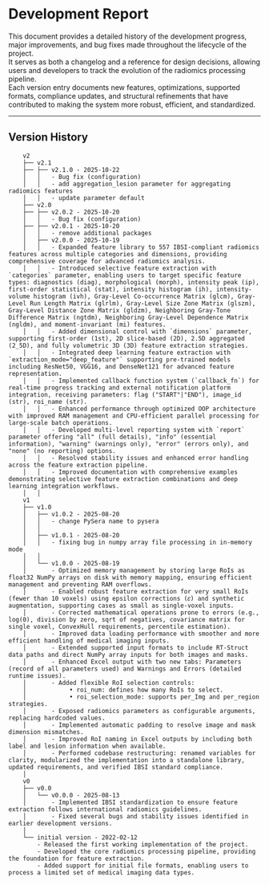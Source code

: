 # Development Report

This document provides a detailed history of the development progress, major improvements, and bug fixes made throughout the lifecycle of the project.  
It serves as both a changelog and a reference for design decisions, allowing users and developers to track the evolution of the radiomics processing pipeline.  
Each version entry documents new features, optimizations, supported formats, compliance updates, and structural refinements that have contributed to making the system more robust, efficient, and standardized.  

---

## Version History
        
        v2
        ├── v2.1
        ├── ├── v2.1.0 - 2025-10-22
        │   │   - Bug fix (configuration)
        │   │   - add aggregation_lesion parameter for aggregating radiomics features
        │   │   - update parameter default
        ├── v2.0
        ├── ├── v2.0.2 - 2025-10-20
        │   │   - Bug fix (configuration)
        ├── ├── v2.0.1 - 2025-10-20
        │   │   - remove additional packages
        │   ├── v2.0.0 - 2025-10-19
        │   │   - Expanded feature library to 557 IBSI-compliant radiomics features across multiple categories and dimensions, providing comprehensive coverage for advanced radiomics analysis.
        │   │   - Introduced selective feature extraction with `categories` parameter, enabling users to target specific feature types: diagnostics (diag), morphological (morph), intensity peak (ip), first-order statistical (stat), intensity histogram (ih), intensity-volume histogram (ivh), Gray-Level Co-occurrence Matrix (glcm), Gray-Level Run Length Matrix (glrlm), Gray-Level Size Zone Matrix (glszm), Gray-Level Distance Zone Matrix (gldzm), Neighboring Gray-Tone Difference Matrix (ngtdm), Neighboring Gray-Level Dependence Matrix (ngldm), and moment-invariant (mi) features.
        │   │   - Added dimensional control with `dimensions` parameter, supporting first-order (1st), 2D slice-based (2D), 2.5D aggregated (2_5D), and fully volumetric 3D (3D) feature extraction strategies.
        │   │   - Integrated deep learning feature extraction with `extraction_mode="deep_feature"` supporting pre-trained models including ResNet50, VGG16, and DenseNet121 for advanced feature representation.
        │   │   - Implemented callback function system (`callback_fn`) for real-time progress tracking and external notification platform integration, receiving parameters: flag ("START"|"END"), image_id (str), roi_name (str).
        │   │   - Enhanced performance through optimized OOP architecture with improved RAM management and CPU-efficient parallel processing for large-scale batch operations.
        │   │   - Developed multi-level reporting system with `report` parameter offering "all" (full details), "info" (essential information), "warning" (warnings only), "error" (errors only), and "none" (no reporting) options.
        │   │   - Resolved stability issues and enhanced error handling across the feature extraction pipeline.
        │   │   - Improved documentation with comprehensive examples demonstrating selective feature extraction combinations and deep learning integration workflows.
        │   │
        v1
        ├── v1.0
        │   ├── v1.0.2 - 2025-08-20
        │   │   - change PySera name to pysera
        │   │
        │   ├── v1.0.1 - 2025-08-20
        │   │   - fixing bug in numpy array file processing in in-memory mode
        │   │
        │   └── v1.0.0 - 2025-08-19
        │       - Optimized memory management by storing large RoIs as float32 NumPy arrays on disk with memory mapping, ensuring efficient management and preventing RAM overflows.  
        │       - Enabled robust feature extraction for very small RoIs (fewer than 10 voxels) using epsilon corrections (𝜀) and synthetic augmentation, supporting cases as small as single-voxel inputs.  
        │       - Corrected mathematical operations prone to errors (e.g., log(0), division by zero, sqrt of negatives, covariance matrix for single voxel, ConvexHull requirements, percentile estimation).  
        │       - Improved data loading performance with smoother and more efficient handling of medical imaging inputs.  
        │       - Extended supported input formats to include RT-Struct data paths and direct NumPy array inputs for both images and masks.  
        │       - Enhanced Excel output with two new tabs: Parameters (record of all parameters used) and Warnings and Errors (detailed runtime issues).  
        │       - Added flexible RoI selection controls:  
        │            • roi_num: defines how many RoIs to select.  
        │            • roi_selection_mode: supports per_Img and per_region strategies.  
        │       - Exposed radiomics parameters as configurable arguments, replacing hardcoded values.  
        │       - Implemented automatic padding to resolve image and mask dimension mismatches.  
        │       - Improved RoI naming in Excel outputs by including both label and lesion information when available.  
        │       - Performed codebase restructuring: renamed variables for clarity, modularized the implementation into a standalone library, updated requirements, and verified IBSI standard compliance.  
        │
        v0
        ├── v0.0
        │   └── v0.0.0 - 2025-08-13
        │       - Implemented IBSI standardization to ensure feature extraction follows international radiomics guidelines.  
        │       - Fixed several bugs and stability issues identified in earlier development versions.  
        │
        └── initial version - 2022-02-12
            - Released the first working implementation of the project.  
            - Developed the core radiomics processing pipeline, providing the foundation for feature extraction.  
            - Added support for initial file formats, enabling users to process a limited set of medical imaging data types.  
        
